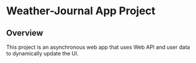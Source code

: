 # Weather-Journal App Project

## Overview
This project is an asynchronous web app that uses Web API and user data to dynamically update the UI. 

